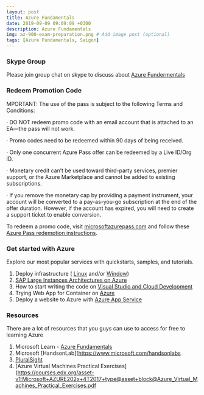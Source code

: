 ```yaml
---
layout: post
title: Azure Fundamentals 
date: 2019-09-09 09:09:09 +0300
description: Azure Fundamentals 
img: az-900-exam-preparation.png # Add image post (optional)
tags: [Azure Fundamentals, Saigon]
---
```

### Skype Group

Please join group chat on skype to discuss about [Azure Fundermentals](https://join.skype.com/lc1VwrrddeFO)

### Redeem Promotion Code
MPORTANT: The use of the pass is subject to the following Terms and Conditions:

·    DO NOT redeem promo code with an email account that is attached to an EA—the pass will not work.

·    Promo codes need to be redeemed within 90 days of being received.

·    Only one concurrent Azure Pass offer can be redeemed by a Live ID/Org ID.

·    Monetary credit can’t be used toward third-party services, premier support, or the Azure Marketplace and cannot be added to existing subscriptions.

·    If you remove the monetary cap by providing a payment instrument, your account will be converted to a pay-as-you-go subscription at the end of the offer duration. However, if the account has expired, you will need to create a support ticket to enable conversion.

To redeem a promo code, visit [microsoftazurepass.com](https://www.microsoftazurepass.com/) and follow these [Azure Pass redemption instructions](https://www.microsoftazurepass.com/Home/HowTo).

### Get started with Azure

Explore our most popular services with quickstarts, samples, and tutorials.

1. Deploy infrastructure ( [Linux](https://docs.microsoft.com/en-us/azure/virtual-machines/linux/) and/or [Window](https://docs.microsoft.com/en-us/azure/virtual-machines/windows/))
2. [SAP Large Instances Architectures on Azure](https://docs.microsoft.com/en-us/azure/architecture/reference-architectures/sap/hana-large-instances)
3. How to start writing the code on [Visual Studio and Cloud Development](https://tutorials.visualstudio.com/)
4. Trying Web App for Container on [Azure](https://azure.microsoft.com/en-us/services/app-service/containers/)
5. Deploy a website to Azure with [Azure App Service](https://docs.microsoft.com/en-us/learn/paths/deploy-a-website-with-azure-app-service/)


### Resources

There are a lot of resources that you guys can use to access for free to learning Azure 
1. Microsoft Learn - [Azure Fundamentals](https://docs.microsoft.com/en-us/learn/paths/azure-fundamentals/)
2. Microsoft [HandsonLab](https://www.microsoft.com/handsonlabs
3. [PluralSight](https://www.pluralsight.com/partners/microsoft/azure?aid=7010a000001xDURAA2)
4. [Azure Virtual Machines Practical Exercises](https://courses.edx.org/asset-v1:Microsoft+AZURE202x+4T2017+type@asset+block@Azure_Virtual_Machines_Practical_Exercises.pdf

